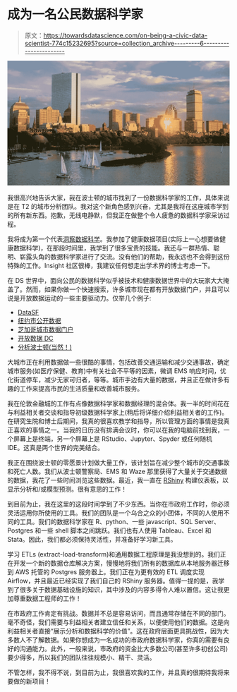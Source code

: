 # 成为一名公民数据科学家

> 原文：<https://towardsdatascience.com/on-being-a-civic-data-scientist-774c15232695?source=collection_archive---------6----------------------->

![](img/dce1f0d0918b94a6ac97d3dcda4a2a50.png)

我很高兴地告诉大家，我在波士顿的城市找到了一份数据科学家的工作，具体来说是在 T2 的城市分析团队。我对这个新角色感到兴奋，尤其是我将在这座城市学到的所有新东西。抱歉，无线电静默，但我正在做整个令人疲惫的数据科学家采访过程。

我将成为第一个代表[洞察数据科学](http://www.insightdatascience.com)。我参加了健康数据项目(实际上一心想要做健康数据科学)，在那段时间里，我学到了很多宝贵的技能。我还与一群热情、聪明、崭露头角的数据科学家进行了交流。没有他们的帮助，我永远也不会得到这份特殊的工作。Insight 社区很棒，我建议任何想走出学术界的博士考虑一下。

在 DS 世界中，面向公民的数据科学似乎被技术和健康数据世界中的大玩家大大掩盖了。然而，如果你做一个快速搜索，许多城市现在都有开放数据门户，并且可以说是开放数据运动的一些主要驱动力。仅举几个例子:

*   [DataSF](https://datasf.org/opendata/)
*   [纽约市公开数据](https://opendata.cityofnewyork.us/)
*   [芝加哥城市数据门户](https://data.cityofchicago.org/)
*   [开放数据 DC](http://opendata.dc.gov/)
*   [分析波士顿(当然！)](https://data.boston.gov/)

大城市正在利用数据做一些很酷的事情，包括改善交通运输和减少交通事故，确定城市服务(如医疗保健、教育)中有关社会不平等的因素，微调 EMS 响应时间，优化街道停车，减少无家可归者，等等。城市手边有大量的数据，并且正在做许多有趣的工作来提高市民的生活质量和改善城市服务。

我在伦敦金融城的工作有点像数据科学家和数据经理的混合体。我一半的时间花在与利益相关者交谈和指导初级数据科学家上(稍后将详细介绍利益相关者的工作)。在研究生院和博士后期间，我真的很喜欢教学和指导，所以管理方面的事情是我真正喜欢的事情之一。当我的日历没有排满会议时，你可以在我的电脑前找到我，一个屏幕上是终端，另一个屏幕上是 RStudio、Jupyter、Spyder 或任何随机 IDE。这真是两个世界的完美结合。

我正在围绕波士顿的零愿景计划做大量工作，该计划旨在减少整个城市的交通事故和死亡人数。我们从波士顿警察局、EMS 和 Waze 那里获得了大量关于交通数据的数据，我花了一些时间浏览这些数据。最近，我一直在 [RShiny](https://www.google.com/url?sa=t&rct=j&q=&esrc=s&source=web&cd=1&cad=rja&uact=8&ved=0ahUKEwjIkqyyjdDVAhVh74MKHbH8AIIQFggpMAA&url=https%3A%2F%2Fshiny.rstudio.com%2F&usg=AFQjCNHsoQElmzuAua9XI1JidgBCt3MCeg) 构建仪表板，以显示分析和/或模型预测。很有意思的工作！

到目前为止，我在这里的这段时间学到了不少东西。当你在市政府工作时，你必须灵活运用你所使用的工具。我们的团队是一个乌合之众的小团体，不同的人使用不同的工具。我们的数据科学家在 R、python、一些 javascript、SQL Server、Postgres 和一些 shell 脚本之间跳跃。我们也有人使用 Tableau、Excel 和 Stata。因此，我们都必须保持灵活性，并准备好学习新工具。

学习 ETLs (extract-load-transform)和通用数据工程原理是我没想到的。我们正在开发一个新的数据仓库解决方案，慢慢地将我们所有的数据库从本地服务器迁移到 AWS 托管的 Postgres 服务器上。我们正在为更有效的 ETL 调度实现 Airflow，并且最近已经实现了我们自己的 RShiny 服务器。值得一提的是，我学到了很多关于数据基础设施的知识，其中涉及的内容多得令人难以置信。这让我更加尊重数据工程师的工作！

在市政府工作肯定有挑战。数据并不总是容易访问，而且通常存储在不同的部门。毫不奇怪，我们需要与利益相关者建立信任和关系，以便使用他们的数据。这是向利益相关者直接“展示分析和数据科学的价值”。这在政府层面更具挑战性，因为大多数人不了解数据。如果你想成为一名成功的市政府数据科学家，你真的需要有良好的沟通能力。此外，一般来说，市政府的资金比大多数公司(甚至许多初创公司)要少得多，所以我们的团队往往规模小、精干、灵活。

不管怎样，我不得不说，到目前为止，我很喜欢我的工作，并且真的很期待我将来要做的新项目！